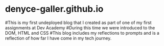 # denyce-galler.github.io

#This is my first undeployed blog that I created as part of one of my first assignments at Dev Academy
#During this time we were introduced to the DOM, HTML and CSS
#This blog includes my reflections to prompts and is a reflection of how far I have come in my tech journey.
